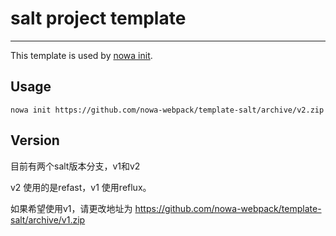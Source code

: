 # salt project template

---

This template is used by [nowa init](https://github.com/nowa-webpack/nowa-init).

## Usage

```shell
nowa init https://github.com/nowa-webpack/template-salt/archive/v2.zip
```

## Version


目前有两个salt版本分支，v1和v2

v2 使用的是refast，v1 使用reflux。

如果希望使用v1，请更改地址为 https://github.com/nowa-webpack/template-salt/archive/v1.zip